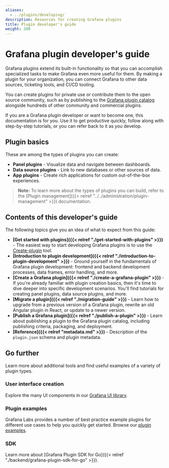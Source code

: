 ```yaml
---
aliases:
  - ../plugins/developing/
description: Resources for creating Grafana plugins
title: Plugin developer's guide
weight: 200
---
```


# Grafana plugin developer's guide

Grafana plugins extend its built-in functionality so that you can accomplish specialized tasks to make Grafana even more useful for them. By making a plugin for your organization, you can connect Grafana to other data sources, ticketing tools, and CI/CD tooling.

You can create plugins for private use or contribute them to the open source community, such as by publishing to the [Grafana plugin catalog](https://grafana.com/grafana/plugins/) alongside hundreds of other community and commercial plugins.

If you are a Grafana plugin developer or want to become one, this documentation is for you. Use it to get productive quickly, follow along with step-by-step tutorials, or you can refer back to it as you develop.

## Plugin basics

These are among the types of plugins you can create:

- **Panel plugins** - Visualize data and navigate between dashboards.
- **Data source plugins** - Link to new databases or other sources of data.
- **App plugins** - Create rich applications for custom out-of-the-box experiences.

> **Note:** To learn more about the types of plugins you can build, refer to the [Plugin management]({{< relref "../../administration/plugin-management" >}}) documentation.

## Contents of this developer's guide

The following topics give you an idea of what to expect from this guide:

- **[Get started with plugins]({{< relref "./get-started-with-plugins" >}})** - The easiest way to start developing Grafana plugins is to use the [Create-plugin](https://www.npmjs.com/package/@grafana/create-plugin) tool.
- **[Introduction to plugin development]({{< relref "./introduction-to-plugin-development" >}})** - Ground yourself in the fundamentals of Grafana plugin development: frontend and backend development processes, data frames, error handling, and more.
- **[Create a Grafana plugin]({{< relref "./create-a-grafana-plugin" >}})** - If you're already familiar with plugin creation basics, then it's time to dive deeper into specific development scenarios. You'll find tutorials for creating panel plugins, data source plugins, and more.
- **[Migrate a plugin]({{< relref "./migration-guide" >}})** - Learn how to upgrade from a previous version of a Grafana plugin, rewrite an old Angular plugin in React, or update to a newer version.
- **[Publish a Grafana plugin]({{< relref "./publish-a-plugin" >}})** - Learn about publishing a plugin to the Grafana plugin catalog, including publishing criteria, packaging, and deployment.
- **[Reference]({{< relref "metadata.md" >}})** - Description of the `plugin.json` schema and plugin metadata.

## Go further

Learn more about additional tools and find useful examples of a variety of plugin types.

### User interface creation

Explore the many UI components in our [Grafana UI library](https://developers.grafana.com/ui).

### Plugin examples

Grafana Labs provides a number of best practice example plugins for different use cases to help you quickly get started. Browse our [plugin examples](https://github.com/grafana/grafana-plugin-examples).

### SDK

Learn more about [Grafana Plugin SDK for Go]({{< relref "./backend/grafana-plugin-sdk-for-go" >}}).
